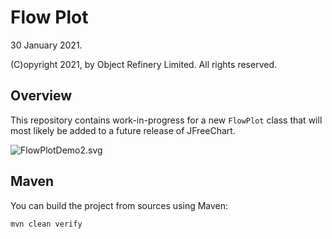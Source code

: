 Flow Plot
=========

30 January 2021.

(C)opyright 2021, by Object Refinery Limited.  All rights reserved.


Overview
--------
This repository contains work-in-progress for a new `FlowPlot` class that will
most likely be added to a future release of JFreeChart.

![FlowPlotDemo2.svg](http://www.jfree.org/jfreechart/images/FlowPlotDemo2.svg)

Maven
-----
You can build the project from sources using Maven:

    mvn clean verify
